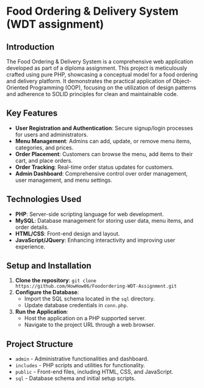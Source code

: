 # Food Ordering & Delivery System (WDT assignment)

## Introduction

The Food Ordering & Delivery System is a comprehensive web application developed as part of a diploma assignment. This project is meticulously crafted using pure PHP, showcasing a conceptual model for a food ordering and delivery platform. It demonstrates the practical application of Object-Oriented Programming (OOP), focusing on the utilization of design patterns and adherence to SOLID principles for clean and maintainable code.

## Key Features

- **User Registration and Authentication**: Secure signup/login processes for users and administrators.
- **Menu Management**: Admins can add, update, or remove menu items, categories, and prices.
- **Order Placement**: Customers can browse the menu, add items to their cart, and place orders.
- **Order Tracking**: Real-time order status updates for customers.
- **Admin Dashboard**: Comprehensive control over order management, user management, and menu settings.

## Technologies Used

- **PHP**: Server-side scripting language for web development.
- **MySQL**: Database management for storing user data, menu items, and order details.
- **HTML/CSS**: Front-end design and layout.
- **JavaScript/JQuery**: Enhancing interactivity and improving user experience.

## Setup and Installation

1. **Clone the repository**: `git clone https://github.com/HowHow06/Foodordering-WDT-Assignment.git`
2. **Configure the Database**:
   - Import the SQL schema located in the `sql` directory.
   - Update database credentials in `conn.php`.
3. **Run the Application**:
   - Host the application on a PHP supported server.
   - Navigate to the project URL through a web browser.

## Project Structure

- `admin` - Administrative functionalities and dashboard.
- `includes` - PHP scripts and utilities for functionality.
- `public` - Front-end files, including HTML, CSS, and JavaScript.
- `sql` - Database schema and initial setup scripts.
